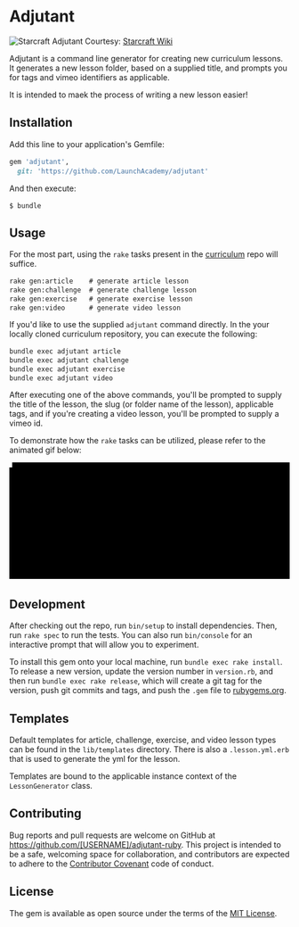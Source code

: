 # Adjutant

![Starcraft Adjutant](http://vignette1.wikia.nocookie.net/starcraft/images/a/a4/Adjutant_SC2_Head2.jpg/revision/latest?cb=20100906202000)
Courtesy: [Starcraft Wiki](http://starcraft.wikia.com/wiki/StarCraft_Wiki)

Adjutant is a command line generator for creating new curriculum lessons. It
generates a new lesson folder, based on a supplied title, and prompts you for
tags and vimeo identifiers as applicable.

It is intended to maek the process of writing a new lesson easier!

## Installation

Add this line to your application's Gemfile:

```ruby
gem 'adjutant',
  git: 'https://github.com/LaunchAcademy/adjutant'
```

And then execute:

    $ bundle

## Usage

For the most part, using the `rake` tasks present in the 
[curriculum](https://github.com/launchacademy/curriculum) repo will
suffice. 

```no-highlight
rake gen:article    # generate article lesson
rake gen:challenge  # generate challenge lesson
rake gen:exercise   # generate exercise lesson
rake gen:video      # generate video lesson
```

If you'd like to use the supplied `adjutant` command directly. In the your
locally cloned curriculum repository, you can execute the following:

```no-highlight
bundle exec adjutant article
bundle exec adjutant challenge
bundle exec adjutant exercise
bundle exec adjutant video
```

After executing one of the above commands, you'll be prompted to supply the
title of the lesson, the slug (or folder name of the lesson), applicable tags,
and if you're creating a video lesson, you'll be prompted to supply a vimeo id.

To demonstrate how the `rake` tasks can be utilized, please refer to the
animated gif below:

![Adjutant Usage Animated GIF](adjutant_usage.gif)

## Development

After checking out the repo, run `bin/setup` to install dependencies. Then, run `rake spec` to run the tests. You can also run `bin/console` for an interactive prompt that will allow you to experiment.

To install this gem onto your local machine, run `bundle exec rake install`. To release a new version, update the version number in `version.rb`, and then run `bundle exec rake release`, which will create a git tag for the version, push git commits and tags, and push the `.gem` file to [rubygems.org](https://rubygems.org).

## Templates

Default templates for article, challenge, exercise, and video lesson types can
be found in the `lib/templates` directory. There is also a `.lesson.yml.erb`
that is used to generate the yml for the lesson.

Templates are bound to the applicable instance context of the `LessonGenerator`
class.

## Contributing

Bug reports and pull requests are welcome on GitHub at https://github.com/[USERNAME]/adjutant-ruby. This project is intended to be a safe, welcoming space for collaboration, and contributors are expected to adhere to the [Contributor Covenant](http://contributor-covenant.org) code of conduct.


## License

The gem is available as open source under the terms of the [MIT License](http://opensource.org/licenses/MIT).

